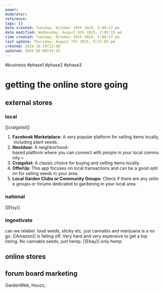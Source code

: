 ```yaml
---
power: 
moderator: 
reference: 
tags: []
date created: Tuesday, October 29th 2024, 5:08:57 pm
date modified: Wednesday, August 6th 2025, 2:05:15 am
time created: Tuesday, October 29th 2024, 5:08:57 pm
last update: Thursday, August 7th 2025, 9:27:05 pm
created: 2024-10-29T13:08
updated: 2025-08-06T14:15
---
```

#business #phase1 #phase2 #phase3

# getting the online store going
## external stores
### local
[[craigslist]]
1. **Facebook Marketplace**: A very popular platform for selling items locally, including plant seeds.
2. **Nextdoor**: A neighborhood-based platform where you can connect with people in your local community.=
3. **Craigslist**: A classic choice for buying and selling items locally.
4. **OfferUp**: This app focuses on local transactions and can be a good option for selling seeds in your area.
5. **Local Garden Clubs or Community Groups**: Check if there are any online groups or forums dedicated to gardening in your local area.
### national
[[Etsy]]
### ingestivate
can we relabel.  loud seeds, sticky etc. just cannabis and marijuana is a no go.
[[Amazon]] is falling off.  Very hard and very expensive to get a top listing.  No cannabis seeds, just hemp. 
[[Ebay]] only hemp
## online stores

## forum board marketing
GardenWeb, Houzz,